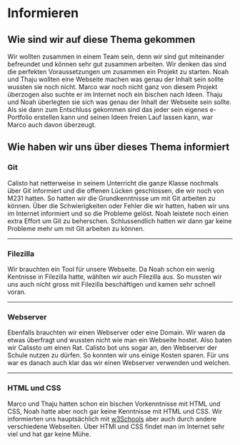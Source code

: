 # Informieren

## Wie sind wir auf diese Thema gekommen
Wir wollten zusammen in einem Team sein, denn wir sind gut miteinander befreundet und können sehr gut zusammen arbeiten. Wir denken das sind die perfekten Voraussetzungen um zusammen ein Projekt zu starten. Noah und Thaju wollten eine Webseite machen was genau der Inhalt sein sollte wussten sie noch nicht. Marco war noch nicht ganz von diesem Projekt überzogen also suchte er im Internet noch ein bischen nach Ideen. Thaju und Noah überlegten sie sich was genau der Inhalt der Webseite sein sollte. Als sie dann zum Entschluss gekommen sind das jeder sein eigenes e-Portfolio erstellen kann und seinen Ideen freien Lauf lassen kann, war Marco auch davon überzeugt. 
## Wie haben wir uns über dieses Thema informiert 
### Git
Calisto hat netterweise in seinem Unterricht die ganze Klasse nochmals über Git informiert und die offenen Lücken geschlossen, die wir noch von M231 hatten. So hatten wir die Grundkenntnisse um mit Git arbeiten zu können. Über die Schwierigkeiten oder Fehler die wir hatten, haben wir uns im Internet informiert und so die Probleme gelöst. Noah leistete noch einen extra Effort um Git zu beherschen. Schlussendlich hatten wir dann gar keine Probleme mehr um mit Git arbeiten zu können.

---

### Filezilla
Wir brauchten ein Tool für unsere Webseite. Da Noah schon ein wenig Kentnisse in Filezilla hatte, wählten wir auch Filezilla aus. So mussten wir uns auch nicht gross mit Filezilla beschäftigen und kamen sehr schnell voran. 

---

### Webserver
Ebenfalls brauchten wir einen Webserver oder eine Domain. Wir waren da etwas überfragt und wussten nicht wie man ein Webseite hostet. Also baten wir Calissto um einen Rat. Calisto bot uns sogar an, den Webserver der Schule nutzen zu dürfen. So konnten wir uns einige Kosten sparen. Für uns war es danach auch klar das wir einen Webserver verwenden und welchen.

---

### HTML und CSS
Marco und Thaju hatten schon ein bischen Vorkenntnisse mit HTML und CSS, Noah hatte aber noch gar keine Kenntnisse mit HTML und CSS. Wir informierten uns hauptsächlich mit [w3Schools](https://www.w3schools.com/) aber auch durch andere verschiedene Webseiten. Über HTMl und CSS findet man im Internet sehr viel und hat gar keine Mühe.                                                                                                                                                                                                                                                                      

